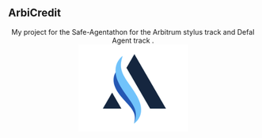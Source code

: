 ## ArbiCredit 


<center>My project for the Safe-Agentathon for the Arbitrum stylus track and DefaI Agent track . </center>

<center><img src='./images/2.png'></center>